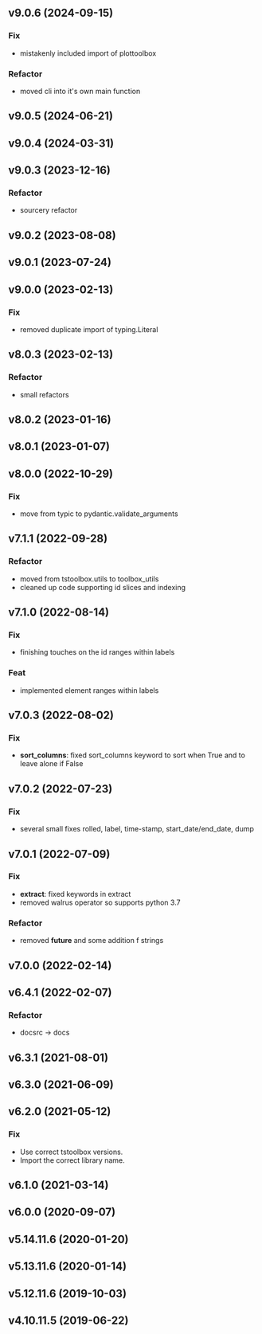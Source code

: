 ## v9.0.6 (2024-09-15)

### Fix

- mistakenly included import of plottoolbox

### Refactor

- moved cli into it's own main function

## v9.0.5 (2024-06-21)

## v9.0.4 (2024-03-31)

## v9.0.3 (2023-12-16)

### Refactor

- sourcery refactor

## v9.0.2 (2023-08-08)

## v9.0.1 (2023-07-24)

## v9.0.0 (2023-02-13)

### Fix

- removed duplicate import of typing.Literal

## v8.0.3 (2023-02-13)

### Refactor

- small refactors

## v8.0.2 (2023-01-16)

## v8.0.1 (2023-01-07)

## v8.0.0 (2022-10-29)

### Fix

- move from typic to pydantic.validate_arguments

## v7.1.1 (2022-09-28)

### Refactor

- moved from tstoolbox.utils to toolbox_utils
- cleaned up code supporting id slices and indexing

## v7.1.0 (2022-08-14)

### Fix

- finishing touches on the id ranges within labels

### Feat

- implemented element ranges within labels

## v7.0.3 (2022-08-02)

### Fix

- **sort_columns**: fixed sort_columns keyword to sort when True and to leave alone if False

## v7.0.2 (2022-07-23)

### Fix

- several small fixes rolled, label, time-stamp, start_date/end_date, dump

## v7.0.1 (2022-07-09)

### Fix

- **extract**: fixed keywords in extract
- removed walrus operator so supports python 3.7

### Refactor

- removed __future__ and some addition f strings

## v7.0.0 (2022-02-14)

## v6.4.1 (2022-02-07)

### Refactor

- docsrc -> docs

## v6.3.1 (2021-08-01)

## v6.3.0 (2021-06-09)

## v6.2.0 (2021-05-12)

### Fix

- Use correct tstoolbox versions.
- Import the correct library name.

## v6.1.0 (2021-03-14)

## v6.0.0 (2020-09-07)

## v5.14.11.6 (2020-01-20)

## v5.13.11.6 (2020-01-14)

## v5.12.11.6 (2019-10-03)

## v4.10.11.5 (2019-06-22)
